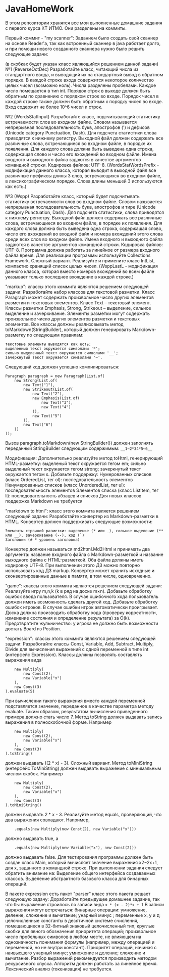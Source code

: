 # JavaHomeWork
В этом репозитории хранятся все мои выполненные домашние задания с первого курса КТ ИТМО. Они разделены на коммиты.

   Первый коммит - "my scanner": Заданием было создать свой сканнер на основе Reader'a,
так как встроенный сканнер в java работает долго, и при помощи нового созданного сканнера нужно было решить следующие задачи:

(в скобках будет указан класс являющийся решением данной задачи)
№1 (ReverseOctDec) Разработайте класс, читающий числа из стандартного ввода, и выводящий их на стандартный вывод в обратном порядке.
В каждой строке входа содержится некоторое количество целых чисел (возможно ноль). Числа разделены пробелами. Каждое число помещается в тип int.
Порядок строк в выходе должен быть обратным по сравнению с порядком строк во входе.
Порядок чисел в каждой строке также должен быть обратным к порядку чисел во входе.
Вход содержит не более 10^6 чисел и строк.

№2 (WordsStatInput) Разработайте класс, подсчитывающий статистику встречаемости слов во входном файле.
Словом называется непрерывная последовательность букв, апострофов (') и дефисов (Unicode category Punctuation, Dash).
Для подсчета статистики слова приводятся к нижнему регистру.
Выходной файл должен содержать все различные слова, встречающиеся во входном файле, в порядке их появления.
Для каждого слова должна быть выведена одна строка, содержащая слово и число его вхождений во входном файле.
Имена входного и выходного файла задаются в качестве аргументов командной строки. Кодировка файлов: UTF-8.
(WordsStatWordsPrefix - модификация данного класса, которая выводит в выходной файл все различные префиксы длины 3 слов,
встречающихся во входном файле, в лексикографическом порядке. Слова длины меньшей 3 используются как есть.)

№3 (Wspp) Разработайте класс, который будет подсчитывать статистику встречаемости слов во входном файле.
Словом называется непрерывная последовательность букв, апострофов и тире (Unicode category Punctuation, Dash). Для подсчета статистики, слова приводятся к нижнему регистру.
Выходной файл должен содержать все различные слова, встречающиеся во входном файле, в порядке их появления. Для каждого слова должна быть выведена одна строка, содержащая слово, число его вхождений во входной файл и номера вхождений этого слова среди всех слов во входном файле.
Имена входного и выходного файла задаются в качестве аргументов командной строки. Кодировка файлов: UTF-8.
Программа должна работать за линейное от размера входного файла время.
Для реализации программы используйте Collections Framework.
Сложный вариант. Реализуйте и примените класс IntList, компактно хранящий список целых чисел.
(WsppLastL - модификация данного класса, которая вместо номеров вхождений во всем файле указывает только последнее вхождение в каждой строке.)

   "markup": классы этого коммита являются решением следующей задачи:
Разработайте набор классов для текстовой разметки.
Класс Paragraph может содержать произвольное число других элементов разметки и текстовых элементов.
Класс Text – текстовый элемент.
Классы разметки Emphasis, Strong, Strikeout – выделение, сильное выделение и зачеркивание. Элементы разметки могут содержать произвольное число других элементов разметки и текстовых элементов.
Все классы должны реализовывать метод toMarkdown(StringBuilder), который должен генерировать Markdown-разметку по следующим правилам:
```
текстовые элементы выводятся как есть;
выделенный текст окружается символами '*';
сильно выделенный текст окружается символами '__';
зачеркнутый текст окружается символами '~'. 
``` 
Следующий код должен успешно компилироваться:

    
    Paragraph paragraph = new Paragraph(List.of(
        new Strong(List.of(
            new Text("1"),
            new Strikeout(List.of(
                new Text("2"),
                new Emphasis(List.of(
                    new Text("3"),
                    new Text("4")
                )),
                new Text("5")
            )),
            new Text("6")
        ))
    ));
    
    
Вызов paragraph.toMarkdown(new StringBuilder()) должен заполнять переданный StringBuilder следующим содержимым:
```__1~2*34*5~6__```

Модификация:
Дополнительно реализуйте метод toHtml, генерирующий HTML-разметку:
выделеный текст окружается тегом em;
сильно выделеный текст окружается тегом strong;
зачеркнутый текст окружается тегом s.
Добавьте поддержку:
Нумерованных списков (класс OrderedList, тег ol): последовательность элементов
Ненумерованных списков (класс UnorderedList, тег ul): последовательность элементов
Элементов списка (класс ListItem, тег li): последовательность абзацев и списков
Для новых классов поддержка Markdown не требуется
   
   
   "markdown to html": класс этого коммита являeтся решением следующей задачи:
Разработайте конвертер из Markdown-разметки в HTML.
Конвертер должен поддерживать следующие возможности:
```Абзацы текста разделяются пустыми строками.
Элементы строчной разметки: выделение (* или _), сильное выделение (** или __), зачеркивание (--), код (`)
Заголовки (# * уровень заголовка)
```
Конвертер должен называться md2html.Md2Html и принимать два аргумента: название входного файла с Markdown-разметкой и название выходного файла c HTML-разметкой. Оба файла должны иметь кодировку UTF-8.
При выполнении этого ДЗ можно повторно использовать код ДЗ markup.
Конвертер может хранить исходные и сконвертированные данные в памяти, в том числе, одновременно.


   "game": классы этого коммита являются решением следующей задачи:
Реализуйте игру m,n,k (k в ряд на доске m×n).
Добавьте обработку ошибок ввода пользователя. В случае ошибочного хода пользователь должен иметь возможность сделать другой ход.
Добавьте обработку ошибок игроков. В случае ошибки игрок автоматически проигрывает.
Доска должна производить обработку хода (проверку корректности, изменение состояния и определение результата) за O(k).
Предотвратите жульничество: у игрока не должно быть возможности достать Board из Position.

"expression": классы этого коммита являются решением следующей задачи:
Разработайте классы Const, Variable, Add, Subtract, Multiply, Divide для вычисления выражений с одной переменной в типе int (интерфейс Expression).
Классы должны позволять составлять выражения вида
```new Subtract(
    new Multiply(
        new Const(2),
        new Variable("x")
    ),
    new Const(3)
).evaluate(5)
```    
При вычислении такого выражения вместо каждой переменной подставляется значение, переданное в качестве параметра методу evaluate. Таким образом, результатом вычисления приведенного примера должно стать число 7.
Метод toString должен выдавать запись выражения в полноскобочной форме. Например
```new Subtract(
    new Multiply(
        new Const(2),
        new Variable("x")
    ),
    new Const(3)
).toString()
```
            
должен выдавать ((2 * x) - 3).
Сложный вариант. Метод toMiniString (интерфейс ToMiniString) должен выдавать выражение с минимальным числом скобок. Например
```new Subtract(
    new Multiply(
        new Const(2),
        new Variable("x")
    ),
    new Const(3)
).toMiniString()
```         
должен выдавать 2 * x - 3.
Реализуйте метод equals, проверяющий, что два выражения совпадают. Например,
```new Multiply(new Const(2), new Variable("x"))
    .equals(new Multiply(new Const(2), new Variable("x")))
```            
должно выдавать true, а
```new Multiply(new Const(2), new Variable("x"))
    .equals(new Multiply(new Variable("x"), new Const(2)))
```
должно выдавать false.
Для тестирования программы должен быть создан класс Main, который вычисляет значение выражения x2−2x+1, для x, заданного в командной строке.
При выполнении задания следует обратить внимание на:
Выделение общего интерфейса создаваемых классов.
Выделение абстрактного базового класса для бинарных операций.

В пакете expression есть пакет "parser" класс этого пакета решает следующую задачу:
Доработайте предыдущее домашнее задание, так что бы выражение строилось по записи вида
```x * (x - 2)*x + 1```
В записи выражения могут встречаться:
бинарные операции: умножение, деление, сложение и вычитание;
унарный минус ;
переменные x, y и z;
целочисленные константы в десятичной системе счисления, помещающиеся в 32-битный знаковый целочисленный тип;
круглые скобки для явного обозначения приоритета операций;
произвольное число пробельных символов в любом месте, не влияющем на однозначность понимания формулы (например, между операцией и переменной, но не внутри констант).
Приоритет операций, начиная с наивысшего
унарный минус;
умножение и деление;
сложение и вычитание.
Разбор выражений рекомендуется производить методом рекурсивного спуска.
Алгоритм должен работать за линейное время.
Лексический анализ (токенизация) не требуется.
